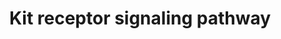 ---
annotations:
- id: PW:0001227
  parent: signaling pathway
  type: Pathway Ontology
  value: Stem Cell Factor signaling pathway
authors:
- MaintBot
- AlexanderPico
- Ddigles
- Eweitz
description: 'Kit is a receptor protein tyrosine kinase, which is a receptor for stem
  cell factor or kit ligand. Signaling through Kit is important for formation of red
  cells, lymphocytes, mast cells and platelets among others. Binding of Kit receptor
  to stem cell factor leads to an intracellular cascade of events that includes activation
  of PI 3-kinase, Src family kinases and PLC gamma. Activating mutations in the Kit
  receptor are associated with several human malignancies include leukemias, gastrointestinal
  stromal tumors and mastocytomas.  Source: NetPath http://www.netpath.org/pathways?path_id=NetPath_6'
last-edited: 2021-05-21
organisms:
- Pan troglodytes
redirect_from:
- /index.php/Pathway:WP886
- /instance/WP886
- /instance/WP886_r117405
revision: r117405
schema-jsonld:
- '@context': https://schema.org/
  '@id': https://wikipathways.github.io/pathways/WP886.html
  '@type': Dataset
  creator:
    '@type': Organization
    name: WikiPathways
  description: 'Kit is a receptor protein tyrosine kinase, which is a receptor for
    stem cell factor or kit ligand. Signaling through Kit is important for formation
    of red cells, lymphocytes, mast cells and platelets among others. Binding of Kit
    receptor to stem cell factor leads to an intracellular cascade of events that
    includes activation of PI 3-kinase, Src family kinases and PLC gamma. Activating
    mutations in the Kit receptor are associated with several human malignancies include
    leukemias, gastrointestinal stromal tumors and mastocytomas.  Source: NetPath
    http://www.netpath.org/pathways?path_id=NetPath_6'
  keywords:
  - ABL1
  - AKT1
  - BTK
  - CBL
  - CBLB
  - CISH
  - CLTC
  - CRK
  - CRKL
  - CSF2RB
  - DOK1
  - EP300
  - EPOR
  - FES
  - FGR
  - FYN
  - GRAP
  - GRB10
  - GRB2
  - GRB7
  - HCK
  - HRAS
  - INPP5D
  - JAK2
  - KIT
  - KITLG
  - LYN
  - MAP2K1
  - MAPK1
  - MITF
  - MPDZ
  - PIK3CG
  - PIK3R1
  - PIK3R2
  - PLCE1
  - PLCG1
  - PRKCA
  - PTPN11
  - PTPN6
  - PTPRU
  - RAF1
  - RASA1
  - SH2B2
  - SH3KBP1
  - SHC1
  - SOCS1
  - SOCS4
  - SOCS5
  - SOCS6
  - SOS1
  - SPRED1
  - SPRED2
  - SRC
  - STAP1
  - STAT1
  - STAT3
  - STAT5A
  - STAT5B
  - TEC
  - TNFRSF10A
  - VAV1
  - YES1
  license: CC0
  name: Kit receptor signaling pathway
seo: CreativeWork
title: Kit receptor signaling pathway
wpid: WP886
---
